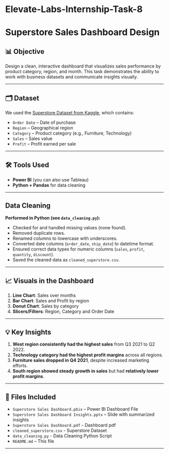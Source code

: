 # Elevate-Labs-Internship-Task-8

# Superstore Sales Dashboard Design

## 📊 Objective
Design a clean, interactive dashboard that visualizes sales performance by product category, region, and month. This task demonstrates the ability to work with business datasets and communicate insights visually.

---

## 🗂️ Dataset
We used the [Superstore Dataset from Kaggle](https://www.kaggle.com/datasets/vivek468/superstore-dataset-final), which contains:

- `Order Date` – Date of purchase
- `Region` – Geographical region
- `Category` – Product category (e.g., Furniture, Technology)
- `Sales` – Sales value
- `Profit` – Profit earned per sale

---

## 🛠 Tools Used
- **Power BI** (you can also use Tableau)
- **Python + Pandas** for data cleaning

---

## Data Cleaning

**Performed in Python (see `data_cleaning.py`):**
- Checked for and handled missing values (none found).
- Removed duplicate rows.
- Renamed columns to lowercase with underscores.
- Converted date columns (`order_date`, `ship_date`) to datetime format.
- Ensured correct data types for numeric columns (`sales`, `profit`, `quantity`, `discount`).
- Saved the cleaned data as `cleaned_superstore.csv`.

---

## 📈 Visuals in the Dashboard
1. **Line Chart**: Sales over months
2. **Bar Chart**: Sales and Profit by region
3. **Donut Chart**: Sales by category
4. **Slicers/Filters**: Region, Category and Order Date

---

## 💡 Key Insights

1. **West region consistently had the highest sales** from Q3 2021 to Q2 2022.
2. **Technology category had the highest profit margins** across all regions.
3. **Furniture sales dropped in Q4 2021**, despite increased marketing efforts.
4. **South region showed steady growth in sales** but had **relatively lower profit margins**.

---

## 📁 Files Included
- `Superstore Sales Dashboard.pbix` – Power BI Dashboard File
- `Superstore Sales Dashboard Insights.pptx` – Slide with summarized insights
- `Superstore Sales Dashboard.pdf` -  Dashboard pdf
- `cleaned_superstore.csv` - Superstore Dataset
- `data_cleaning.py` - Data Cleaning Python Script
- `README.md` – This file

---
